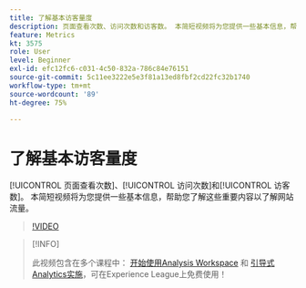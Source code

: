 ```yaml
---
title: 了解基本访客量度
description: 页面查看次数、访问次数和访客数。 本简短视频将为您提供一些基本信息，帮助您了解这些重要内容以了解网站流量。
feature: Metrics
kt: 3575
role: User
level: Beginner
exl-id: efc12fc6-c031-4c50-832a-786c84e76151
source-git-commit: 5c11ee3222e5e3f81a13ed8fbf2cd22fc32b1740
workflow-type: tm+mt
source-wordcount: '89'
ht-degree: 75%

---
```


# 了解基本访客量度

[!UICONTROL 页面查看次数]、[!UICONTROL 访问次数]和[!UICONTROL 访客数]。 本简短视频将为您提供一些基本信息，帮助您了解这些重要内容以了解网站流量。

>[!VIDEO](https://video.tv.adobe.com/v/28774/?quality=12)

>[!INFO]
>
> 此视频包含在多个课程中： [开始使用Analysis Workspace](https://experienceleague.adobe.com/?recommended=Analytics-U-1-2020.1.workspace) 和 [引导式Analytics实施](https://experienceleague.adobe.com/?recommended=Analytics-D-1-2019.1)，可在Experience League上免费使用！
